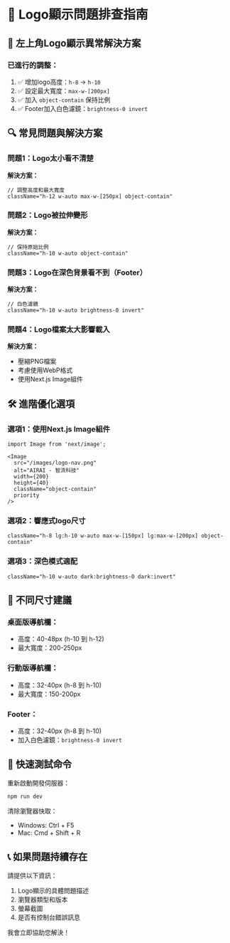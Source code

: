 # 🔧 Logo顯示問題排查指南

## 🎯 左上角Logo顯示異常解決方案

### 已進行的調整：
1. ✅ 增加logo高度：`h-8` → `h-10`
2. ✅ 設定最大寬度：`max-w-[200px]`
3. ✅ 加入 `object-contain` 保持比例
4. ✅ Footer加入白色濾鏡：`brightness-0 invert`

## 🔍 常見問題與解決方案

### 問題1：Logo太小看不清楚
**解決方案：**
```tsx
// 調整高度和最大寬度
className="h-12 w-auto max-w-[250px] object-contain"
```

### 問題2：Logo被拉伸變形
**解決方案：**
```tsx
// 保持原始比例
className="h-10 w-auto object-contain"
```

### 問題3：Logo在深色背景看不到（Footer）
**解決方案：**
```tsx
// 白色濾鏡
className="h-10 w-auto brightness-0 invert"
```

### 問題4：Logo檔案太大影響載入
**解決方案：**
- 壓縮PNG檔案
- 考慮使用WebP格式
- 使用Next.js Image組件

## 🛠️ 進階優化選項

### 選項1：使用Next.js Image組件
```tsx
import Image from 'next/image';

<Image
  src="/images/logo-nav.png"
  alt="AIRAI - 智流科技"
  width={200}
  height={40}
  className="object-contain"
  priority
/>
```

### 選項2：響應式logo尺寸
```tsx
className="h-8 lg:h-10 w-auto max-w-[150px] lg:max-w-[200px] object-contain"
```

### 選項3：深色模式適配
```tsx
className="h-10 w-auto dark:brightness-0 dark:invert"
```

## 🎨 不同尺寸建議

### 桌面版導航欄：
- 高度：40-48px (h-10 到 h-12)
- 最大寬度：200-250px

### 行動版導航欄：
- 高度：32-40px (h-8 到 h-10)  
- 最大寬度：150-200px

### Footer：
- 高度：32-40px (h-8 到 h-10)
- 加入白色濾鏡：`brightness-0 invert`

## 🚀 快速測試命令

重新啟動開發伺服器：
```bash
npm run dev
```

清除瀏覽器快取：
- Windows: Ctrl + F5
- Mac: Cmd + Shift + R

## 📞 如果問題持續存在

請提供以下資訊：
1. Logo顯示的具體問題描述
2. 瀏覽器類型和版本
3. 螢幕截圖
4. 是否有控制台錯誤訊息

我會立即協助您解決！ 
